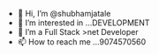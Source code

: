- 👋 Hi, I’m @shubhamjatale
- 👀 I’m interested in ...DEVELOPMENT
- 🌱 I’m a Full Stack >net Developer
- 📫 How to reach me ...9074570560

<!---
shubhamjatale/shubhamjatale is a ✨ special ✨ repository because its `README.md` (this file) appears on your GitHub profile.
You can click the Preview link to take a look at your changes.
--->
